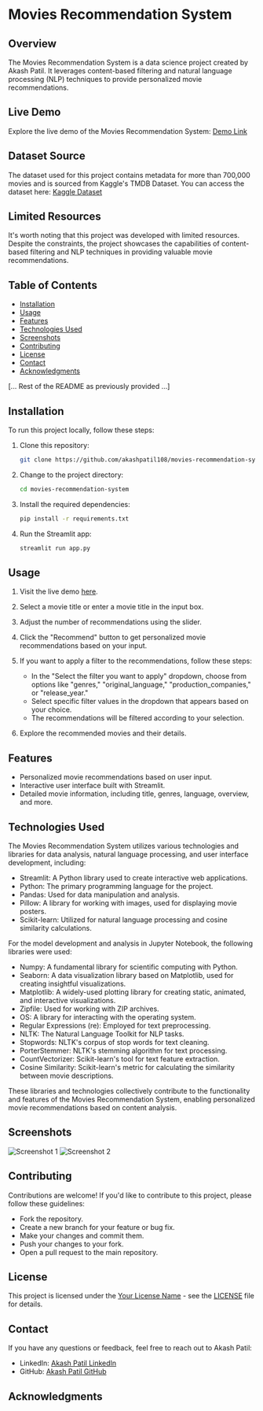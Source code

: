 # Movies Recommendation System

## Overview

The Movies Recommendation System is a data science project created by Akash Patil. It leverages content-based filtering and natural language processing (NLP) techniques to provide personalized movie recommendations.

## Live Demo

Explore the live demo of the Movies Recommendation System: [Demo Link](https://movies-recommendation-system-akash-patil.streamlit.app/)

## Dataset Source

The dataset used for this project contains metadata for more than 700,000 movies and is sourced from Kaggle's TMDB Dataset. You can access the dataset here: [Kaggle Dataset](https://www.kaggle.com/datasets/akshaypawar7/millions-of-movies/)

## Limited Resources

It's worth noting that this project was developed with limited resources. Despite the constraints, the project showcases the capabilities of content-based filtering and NLP techniques in providing valuable movie recommendations.

## Table of Contents

- [Installation](#installation)
- [Usage](#usage)
- [Features](#features)
- [Technologies Used](#technologies-used)
- [Screenshots](#screenshots)
- [Contributing](#contributing)
- [License](#license)
- [Contact](#contact)
- [Acknowledgments](#acknowledgments)

[... Rest of the README as previously provided ...]


## Installation

To run this project locally, follow these steps:

1. Clone this repository:

   ```bash
   git clone https://github.com/akashpatil108/movies-recommendation-system.git
   ```

2. Change to the project directory:

   ```bash
   cd movies-recommendation-system
   ```

3. Install the required dependencies:

   ```bash
   pip install -r requirements.txt
   ```

4. Run the Streamlit app:

   ```bash
   streamlit run app.py
   ```

## Usage

1. Visit the live demo [here](https://movies-recommendation-system-akash-patil.streamlit.app/).

2. Select a movie title or enter a movie title in the input box.

3. Adjust the number of recommendations using the slider.

4. Click the "Recommend" button to get personalized movie recommendations based on your input.

5. If you want to apply a filter to the recommendations, follow these steps:
   - In the "Select the filter you want to apply" dropdown, choose from options like "genres," "original_language," "production_companies," or "release_year."
   - Select specific filter values in the dropdown that appears based on your choice.
   - The recommendations will be filtered according to your selection.

6. Explore the recommended movies and their details.


## Features

- Personalized movie recommendations based on user input.
- Interactive user interface built with Streamlit.
- Detailed movie information, including title, genres, language, overview, and more.

## Technologies Used

The Movies Recommendation System utilizes various technologies and libraries for data analysis, natural language processing, and user interface development, including:

- Streamlit: A Python library used to create interactive web applications.
- Python: The primary programming language for the project.
- Pandas: Used for data manipulation and analysis.
- Pillow: A library for working with images, used for displaying movie posters.
- Scikit-learn: Utilized for natural language processing and cosine similarity calculations.

For the model development and analysis in Jupyter Notebook, the following libraries were used:

- Numpy: A fundamental library for scientific computing with Python.
- Seaborn: A data visualization library based on Matplotlib, used for creating insightful visualizations.
- Matplotlib: A widely-used plotting library for creating static, animated, and interactive visualizations.
- Zipfile: Used for working with ZIP archives.
- OS: A library for interacting with the operating system.
- Regular Expressions (re): Employed for text preprocessing.
- NLTK: The Natural Language Toolkit for NLP tasks.
- Stopwords: NLTK's corpus of stop words for text cleaning.
- PorterStemmer: NLTK's stemming algorithm for text processing.
- CountVectorizer: Scikit-learn's tool for text feature extraction.
- Cosine Similarity: Scikit-learn's metric for calculating the similarity between movie descriptions.

These libraries and technologies collectively contribute to the functionality and features of the Movies Recommendation System, enabling personalized movie recommendations based on content analysis.



## Screenshots

![Screenshot 1](Screenshot(20).png)
![Screenshot 2](Screenshot(22).png)

## Contributing

Contributions are welcome! If you'd like to contribute to this project, please follow these guidelines:

- Fork the repository.
- Create a new branch for your feature or bug fix.
- Make your changes and commit them.
- Push your changes to your fork.
- Open a pull request to the main repository.

## License

This project is licensed under the [Your License Name](LICENSE) - see the [LICENSE](LICENSE) file for details.

## Contact

If you have any questions or feedback, feel free to reach out to Akash Patil:

- LinkedIn: [Akash Patil LinkedIn](https://www.linkedin.com/in/akash-patil-985a7a179/)
- GitHub: [Akash Patil GitHub](https://github.com/akashpatil108)

## Acknowledgments



